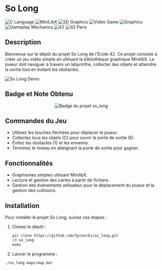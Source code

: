 # So Long

![C Language](https://img.shields.io/badge/language-C-blue)
![MiniLibX](https://img.shields.io/badge/library-MiniLibX-blue)
![2D Graphics](https://img.shields.io/badge/graphics-2D-lightgrey)
![Video Game](https://img.shields.io/badge/game-yes-orange)
![Graphics](https://img.shields.io/badge/graphics-yes-yellow)
![Gameplay Mechanics](https://img.shields.io/badge/gameplay%20mechanics-Movement%20%7C%20Collisions-yellowgreen)
![42](https://img.shields.io/badge/school-42-green)
![42 Paris](https://img.shields.io/badge/42-Paris-blue)

## Description

Bienvenue sur le dépôt du projet So Long de l'École 42. Ce projet consiste à créer un jeu vidéo simple en utilisant la bibliothèque graphique MinilibX. Le joueur doit naviguer à travers un labyrinthe, collecter des objets et atteindre la sortie tout en évitant les obstacles.

![So Long Demo](demo.gif)

## Badge et Note Obtenu

<div align="center">
  <img src="https://github.com/ayogun/42-project-badges/blob/main/badges/so_longm.png?raw=true" alt="Badge du projet so_long">
</div>

## Commandes du Jeu

  - Utilisez les touches fléchées pour déplacer le joueur.
  - Collectez tous les objets (C) pour ouvrir la porte de sortie (E).
  - Évitez les obstacles (1) et les ennemis.
  - Terminez le niveau en atteignant la porte de sortie pour gagner.
    
## Fonctionnalités

  - Graphismes simples utilisant MinilibX.
  - Lecture et gestion des cartes à partir de fichiers.
  - Gestion des événements utilisateur pour le déplacement du joueur et la gestion des collisions.

## Installation

Pour installer le projet So Long, suivez ces étapes :

1. Clonez le dépôt :

   ```bash
   git clone https://github.com/Sycourbi/so_long.git
   cd so_long
   make
2. Lancer le programme :

  ```bash
  ./so_long maps/map.ber

